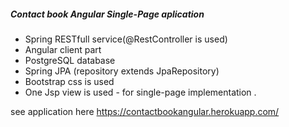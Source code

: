 <h5>
Contact book Angular Single-Page aplication
</h5>
<ul>
<li> Spring RESTfull service(@RestController is used) </li>
<li> Angular client part</li>
<li> PostgreSQL database</li>
<li> Spring JPA (repository extends JpaRepository)</li>
<li> Bootstrap css is used</li>
<li> One Jsp view is used - for single-page implementation .  </li>
</ul>

 see application here https://contactbookangular.herokuapp.com/